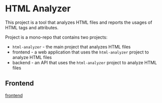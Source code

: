 # HTML Analyzer

This project is a tool that analyzes HTML files and reports the usages of HTML tags and attributes.

Project is a mono-repo that contains two projects:

- `html-analyzer` - the main project that analyzes HTML files
- frontend - a web application that uses the `html-analyzer` project to analyze HTML files
- backend - an API that uses the `html-analyzer` project to analyze HTML files

## Frontend

<!-- Link Click Here -->
[frontend](https://muhammedogz.github.io/HTML-Analyzer/)
<!-- Link Click Here -->